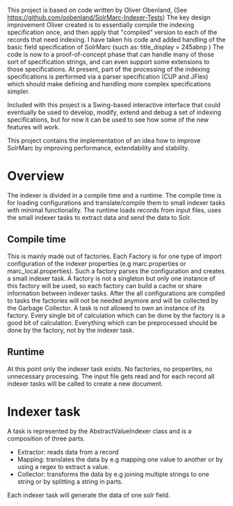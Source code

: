 This project is based on code written by Oliver Obenland, (See https://github.com/oobenland/SolrMarc-Indexer-Tests)  The key design improvement Oliver created is to essentially compile the indexing specification once, and then apply that "compiled" version to each of the records that need indexing.    I have taken his code and added handling of the basic field specification of SolrMarc   (such as:    title_display = 245abnp  )  The code is now to a proof-of-concept phase that can handle many of those sort of specification strings, and can even support some extensions to those specifications.   At present, part of the processing of the indexing specifications is performed via a parser specification (CUP and JFlex) which should make defining and handling more complex specifications simpler.

Included with this project is a Swing-based interactive interface that could eventually be used to develop, modify, extend and debug a set of indexing specifications, but for now it can be used to see how some of the new features will work.


This project contains the implementation of an idea how to improve SolrMarc by improving
performance, extendability and stability.

# Overview

The indexer is divided in a compile time and a runtime. The compile time is for loading configurations and 
translate/compile them to small indexer tasks with minimal functionality. The runtime loads records from input files,
uses the small indexer tasks to extract data and send the data to Solr.

## Compile time

This is mainly made out of factories. Each Factory is for one type of import configuration of the indexer properties 
(e.g marc.properties or marc_local.properties). Such a factory parses the configuration and creates a small indexer task.
A factory is not a singleton but only one instance of this factory will be used, so each factory can build a cache or 
share information between indexer tasks. After the all configurations are compiled to tasks the factories will not 
be needed anymore and will be collected by the Garbage Collector. A task is not allowed to own an instance of its factory.
Every single bit of calculation which can be done by the factory is a good bit of calculation. Everything which can be
preprocessed should be done by the factory, not by the indexer task.


## Runtime

At this point only the indexer task exists. No factories, no properties, no unnecessary processing.
The input file gets read and for each record all indexer tasks will be called to create a new document.

# Indexer task

A task is represented by the AbstractValueIndexer class and is a composition of three parts.

- Extractor: reads data from a record
- Mapping: translates the data by e.g mapping one value to another or by using a regex to extract a value.
- Collector: transforms the data by e.g joining multiple strings to one string or by splitting a string in parts.

Each indexer task will generate the data of one solr field.
